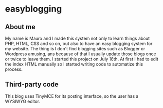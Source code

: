 # easyblogging
## About me
My name is Mauro and I made this system not only to learn things about PHP, HTML, CSS and so on, but also to have an easy blogging system for my website. The thing is I don't find blogging sites such as Blogger or Wordpress amusing, ans because of that I usually update those blogs once or twice to leave them.
I started this project on July 16th. At first I had to edit the index HTML manually so I started writing code to automatize this process.
## Third-party code
This blog uses TinyMCE for its posting interface, so the user has a WYSIWYG editor.

